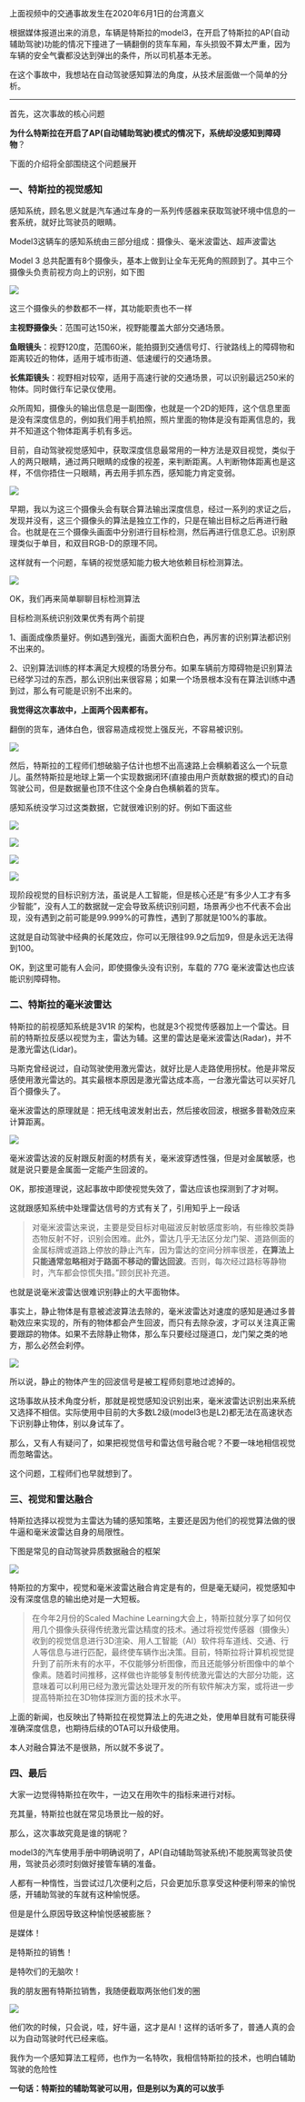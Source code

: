 上面视频中的交通事故发生在2020年6月1日的台湾嘉义

根据媒体报道出来的消息，车辆是特斯拉的model3，在开启了特斯拉的AP(自动辅助驾驶)功能的情况下撞进了一辆翻倒的货车车厢，车头损毁不算太严重，因为车辆的安全气囊都没达到弹出的条件，所以司机基本无恙。

在这个事故中，我想站在自动驾驶感知算法的角度，从技术层面做一个简单的分析。

---

首先，这次事故的核心问题

**为什么特斯拉在开启了AP(自动辅助驾驶)模式的情况下，系统却没感知到障碍物**？

下面的介绍将全部围绕这个问题展开



### 一、特斯拉的视觉感知

感知系统，顾名思义就是汽车通过车身的一系列传感器来获取驾驶环境中信息的一套系统，就好比驾驶员的眼睛。

Model3这辆车的感知系统由三部分组成：摄像头、毫米波雷达、超声波雷达

Model 3 总共配置有8个摄像头，基本上做到让全车无死角的照顾到了。其中三个摄像头负责前视方向上的识别，如下图

![](./pic/autopilot-triple-cam-1.png)

这三个摄像头的参数都不一样，其功能职责也不一样

**主视野摄像头**：范围可达150米，视野能覆盖大部分交通场景。

**鱼眼镜头**：视野120度，范围60米，能拍摄到交通信号灯、行驶路线上的障碍物和距离较近的物体，适用于城市街道、低速缓行的交通场景。

**长焦距镜头**：视野相对较窄，适用于高速行驶的交通场景，可以识别最远250米的物体。同时做行车记录仪使用。

众所周知，摄像头的输出信息是一副图像，也就是一个2D的矩阵，这个信息里面是没有深度信息的，例如我们用手机拍照，照片里面的物体是没有距离信息的，我并不知道这个物体距离手机有多远。

目前，自动驾驶视觉感知中，获取深度信息最常用的一种方法是双目视觉，类似于人的两只眼睛，通过两只眼睛的成像的视差，来判断距离。人判断物体距离也是这样，不信你捂住一只眼睛，再去用手抓东西，感知能力肯定变弱。

![](./pic/double-cam.png)

早期，我以为这三个摄像头会有联合算法输出深度信息，经过一系列的求证之后，发现并没有，这三个摄像头的算法是独立工作的，只是在输出目标之后再进行融合。也就是在三个摄像头画面中分别进行目标检测，然后再进行信息汇总。识别原理类似于单目，和双目RGB-D的原理不同。

这样就有一个问题，车辆的视觉感知能力极大地依赖目标检测算法。

![](./pic/object_detection.jpg)

OK，我们再来简单聊聊目标检测算法

目标检测系统识别效果优秀有两个前提

1、画面成像质量好。例如遇到强光，画面大面积白色，再厉害的识别算法都识别不出来的。

2、识别算法训练的样本满足大规模的场景分布。如果车辆前方障碍物是识别算法已经学习过的东西，那么识别出来很容易；如果一个场景根本没有在算法训练中遇到过，那么有可能是识别不出来的。

**我觉得这次事故中，上面两个因素都有。**

翻倒的货车，通体白色，很容易造成视觉上强反光，不容易被识别。

![](./pic/3.png)

然后，特斯拉的工程师们想破脑子估计也想不出高速路上会横躺着这么一个玩意儿。虽然特斯拉是地球上第一个实现数据闭环(直接由用户贡献数据的模式)的自动驾驶公司，但是数据量也顶不住这个全身白色横躺着的货车。

感知系统没学习过这类数据，它就很难识别的好。例如下面这些

![](./pic/1.png)

![](./pic/2.png)

![](./pic/4.png)

![](./pic/5.png)



现阶段视觉的目标识别方法，虽说是人工智能，但是核心还是“有多少人工才有多少智能”，没有人工的数据就一定会导致系统识别问题，场景再少也不代表不会出现，没有遇到之前可能是99.999%的可靠性，遇到了那就是100%的事故。

这就是自动驾驶中经典的长尾效应，你可以无限往99.9之后加9，但是永远无法得到100。

OK，到这里可能有人会问，即使摄像头没有识别，车载的 77G 毫米波雷达也应该能识别障碍物。

### 二、特斯拉的毫米波雷达

特斯拉的前视感知系统是3V1R 的架构，也就是3个视觉传感器加上一个雷达。目前的特斯拉反感以视觉为主，雷达为辅。这里的雷达是毫米波雷达(Radar)，并不是激光雷达(Lidar)。

马斯克曾经说过，自动驾驶使用激光雷达，就好比是人走路使用拐杖。他是非常反感使用激光雷达的。其实最根本原因是激光雷达成本高，一台激光雷达可以买好几百个摄像头了。

毫米波雷达的原理就是：把无线电波发射出去，然后接收回波，根据多普勒效应来计算距离。

![](./pic/7.jpg)

毫米波雷达波的反射跟反射面的材质有关，毫米波穿透性强，但是对金属敏感，也就是说只要是金属面一定能产生回波的。

OK，那按道理说，这起事故中即使视觉失效了，雷达应该也探测到了才对啊。

这就跟感知系统中处理雷达信号的方式有关了，引用知乎上一段话

> 对毫米波雷达来说，主要是受目标对电磁波反射敏感度影响，有些橡胶类静态物反射不好，识别会困难。此外，雷达几乎无法区分龙门架、道路侧面的金属标牌或道路上停放的静止汽车，因为雷达的空间分辨率很差，**在算法上只能通常忽略相对于路面不移动的雷达回波**。否则，每次经过路标等静物时，汽车都会惊慌失措。”顾剑民补充道。

也就是说毫米波雷达很难识别静止的大平面物体。

事实上，静止物体是有意被滤波算法去除的，毫米波雷达对速度的感知是通过多普勒效应来实现的，所有的物体都会产生回波，而只有去除杂波，才可以关注真正需要跟踪的物体。如果不去除静止物体，那么车只要经过隧道口，龙门架之类的地方，那么必然会刹停。

![](./pic/10.png)

所以说，静止的物体产生的回波信号是被工程师刻意地过滤掉的。

这场事故从技术角度分析，那就是视觉感知没识别出来，毫米波雷达识别出来系统又选择不相信。实际使用中目前的大多数L2级(model3也是L2)都无法在高速状态下识别静止物体，别以身试车了。

那么，又有人有疑问了，如果把视觉信号和雷达信号融合呢？不要一味地相信视觉而忽略雷达。

这个问题，工程师们也早就想到了。

### 三、视觉和雷达融合

特斯拉选择以视觉为主雷达为辅的感知策略，主要还是因为他们的视觉算法做的很牛逼和毫米波雷达自身的局限性。

下图是常见的自动驾驶异质数据融合的框架

![](./pic/11.png)

特斯拉的方案中，视觉和毫米波雷达融合肯定是有的，但是毫无疑问，视觉感知中没有深度信息的输出绝对是一大短板。

> 在今年2月份的Scaled Machine Learning大会上，特斯拉就分享了如何仅用几个摄像头获得传统激光雷达精度的技术。通过将视觉传感器（摄像头）收到的视觉信息进行3D渲染、用人工智能（AI）软件将车道线、交通、行人等信息与进行匹配，最终使车辆作出决策。目前，特斯拉将计算机视觉提升到了前所未有的水平，不仅能够分析图像，而且还能够分析图像中的单个像素。随着时间推移，这样做也许能够复制传统激光雷达的大部分功能，这意味着可以利用已经为激光雷达处理开发的所有软件解决方案，或将进一步提高特斯拉在3D物体探测方面的技术水平。

上面的新闻，也反映出了特斯拉在视觉算法上的先进之处，使用单目就有可能获得准确深度信息，也期待后续的OTA可以升级使用。

本人对融合算法不是很熟，所以就不多说了。

### 四、最后

大家一边觉得特斯拉在吹牛，一边又在用吹牛的指标来进行对标。

充其量，特斯拉也就在常见场景比一般的好。

那么，这次事故究竟是谁的锅呢？

model3的汽车使用手册中明确说明了，AP(自动辅助驾驶系统)不能脱离驾驶员使用，驾驶员必须时刻做好接管车辆的准备。

人都有一种惰性，当尝试过几次便利之后，只会更加乐意享受这种便利带来的愉悦感，开辅助驾驶的车就有这种愉悦感。

但是是什么原因导致这种愉悦感被膨胀？

是媒体！

是特斯拉的销售！

是特吹们的无脑吹！

我的朋友圈有特斯拉销售，我随便截取两张他们发的圈

![](./pic/12.png)

他们吹的时候，只会说，哇，好牛逼，这才是AI！这样的话听多了，普通人真的会以为自动驾驶时代已经来临。

我作为一个感知算法工程师，也作为一名特吹，我相信特斯拉的技术，也明白辅助驾驶的危险性

**一句话：特斯拉的辅助驾驶可以用，但是别以为真的可以放手**

